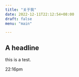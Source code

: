 ```yaml
---
title: "关于我"
date: 2022-12-11T22:12:54+08:00
draft: false
menu: "main"

---
```


## A headline
this is a test.

22:16pm